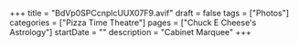 +++
title = "BdVp0SPCcnplcUUX07F9.avif"
draft = false
tags = ["Photos"]
categories = ["Pizza Time Theatre"]
pages = ["Chuck E Cheese's Astrology"]
startDate = ""
description = "Cabinet Marquee"
+++
